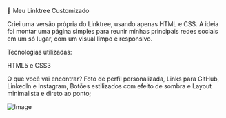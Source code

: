 🚀 Meu Linktree Customizado

Criei uma versão própria do Linktree, usando apenas HTML e CSS.
A ideia foi montar uma página simples para reunir minhas principais redes sociais em um só lugar, com um visual limpo e responsivo.

Tecnologias utilizadas:

HTML5 e CSS3

O que você vai encontrar?
Foto de perfil personalizada, Links para GitHub, LinkedIn e Instagram, Botões estilizados com efeito de sombra e Layout minimalista e direto ao ponto;


![Image](https://github.com/user-attachments/assets/d642f83c-68a6-48a9-8eb3-ef847fdf726c)

